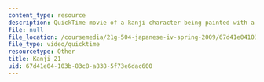 ```yaml
---
content_type: resource
description: QuickTime movie of a kanji character being painted with a brush.
file: null
file_location: /coursemedia/21g-504-japanese-iv-spring-2009/67d41e04103b83c8a8385f73e6dac600_Kanji_21.mov
file_type: video/quicktime
resourcetype: Other
title: Kanji_21
uid: 67d41e04-103b-83c8-a838-5f73e6dac600
---
```

